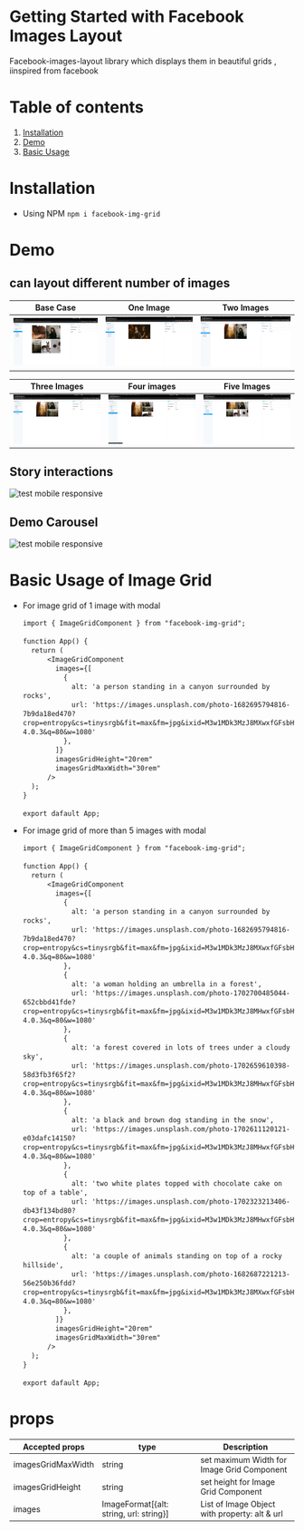 # Getting Started with Facebook Images Layout

Facebook-images-layout library which displays them in beautiful grids , iinspired from facebook

# Table of contents

1. [Installation](#installation)
2. [Demo](#demo)
3. [Basic Usage](#basic-usage)

# Installation

- Using NPM
  `npm i facebook-img-grid`

# Demo

## can layout different number of images

| Base Case                                                | One Image                                                   | Two Images                                                  |
| -------------------------------------------------------- | ----------------------------------------------------------- | ----------------------------------------------------------- |
| <img src="./demo/base.png" alt="base case" width="400"/> | <img src="./demo/one-img.png" alt="one image" width="400"/> | <img src="./demo/two-imgs.png" alt="Two Imgs" width="400"/> |

| Three Images                                                    | Four images                                                     | Five Images                                                     |
| --------------------------------------------------------------- | --------------------------------------------------------------- | --------------------------------------------------------------- |
| <img src="./demo/three-imgs.png" alt="three imgs" width="400"/> | <img src="./demo/four-imgs.png" alt="four images" width="400"/> | <img src="./demo/five-imgs.png" alt="Five images" width="400"/> |

## Story interactions

![test mobile responsive](./demo/testing.GIF)

## Demo Carousel

![test mobile responsive](./demo/carousel.GIF)

# Basic Usage of Image Grid

- For image grid of 1 image with modal

  ```
  import { ImageGridComponent } from "facebook-img-grid";

  function App() {
    return (
        <ImageGridComponent
          images={[
            {
              alt: 'a person standing in a canyon surrounded by rocks',
              url: 'https://images.unsplash.com/photo-1682695794816-7b9da18ed470?crop=entropy&cs=tinysrgb&fit=max&fm=jpg&ixid=M3w1MDk3MzJ8MXwxfGFsbHwxfHx8fHx8Mnx8MTcwMjc5OTQwMnw&ixlib=rb-4.0.3&q=80&w=1080'
            },
          ]}
          imagesGridHeight="20rem"
          imagesGridMaxWidth="30rem"
        />
    );
  }

  export dafault App;
  ```

- For image grid of more than 5 images with modal

  ```
  import { ImageGridComponent } from "facebook-img-grid";

  function App() {
    return (
        <ImageGridComponent
          images={[
            {
              alt: 'a person standing in a canyon surrounded by rocks',
              url: 'https://images.unsplash.com/photo-1682695794816-7b9da18ed470?crop=entropy&cs=tinysrgb&fit=max&fm=jpg&ixid=M3w1MDk3MzJ8MXwxfGFsbHwxfHx8fHx8Mnx8MTcwMjc5OTQwMnw&ixlib=rb-4.0.3&q=80&w=1080'
            },
            {
              alt: 'a woman holding an umbrella in a forest',
              url: 'https://images.unsplash.com/photo-1702700485044-652cbbd41fde?crop=entropy&cs=tinysrgb&fit=max&fm=jpg&ixid=M3w1MDk3MzJ8MHwxfGFsbHwyfHx8fHx8Mnx8MTcwMjc5OTQwMnw&ixlib=rb-4.0.3&q=80&w=1080'
            },
            {
              alt: 'a forest covered in lots of trees under a cloudy sky',
              url: 'https://images.unsplash.com/photo-1702659610398-58d3fb3f65f2?crop=entropy&cs=tinysrgb&fit=max&fm=jpg&ixid=M3w1MDk3MzJ8MHwxfGFsbHwzfHx8fHx8Mnx8MTcwMjc5OTQwMnw&ixlib=rb-4.0.3&q=80&w=1080'
            },
            {
              alt: 'a black and brown dog standing in the snow',
              url: 'https://images.unsplash.com/photo-1702611120121-e03dafc14150?crop=entropy&cs=tinysrgb&fit=max&fm=jpg&ixid=M3w1MDk3MzJ8MHwxfGFsbHw0fHx8fHx8Mnx8MTcwMjc5OTQwMnw&ixlib=rb-4.0.3&q=80&w=1080'
            },
            {
              alt: 'two white plates topped with chocolate cake on top of a table',
              url: 'https://images.unsplash.com/photo-1702323213406-db43f134bd80?crop=entropy&cs=tinysrgb&fit=max&fm=jpg&ixid=M3w1MDk3MzJ8MHwxfGFsbHw1fHx8fHx8Mnx8MTcwMjc5OTQwMnw&ixlib=rb-4.0.3&q=80&w=1080'
            },
            {
              alt: 'a couple of animals standing on top of a rocky hillside',
              url: 'https://images.unsplash.com/photo-1682687221213-56e250b36fdd?crop=entropy&cs=tinysrgb&fit=max&fm=jpg&ixid=M3w1MDk3MzJ8MXwxfGFsbHw2fHx8fHx8Mnx8MTcwMjc5OTQwMnw&ixlib=rb-4.0.3&q=80&w=1080'
            },
          ]}
          imagesGridHeight="20rem"
          imagesGridMaxWidth="30rem"
        />
    );
  }

  export dafault App;
  ```

# props

| Accepted props | type    | Description                                                                         |
| -------------- | ------- | ----------------------------------------------------------------------------------- |
| imagesGridMaxWidth      | string | set maximum Width for Image Grid Component |
| imagesGridHeight      | string | set height for Image Grid Component |
| images      | ImageFormat[{alt: string, url: string}] | List of Image Object with property: alt & url  |
